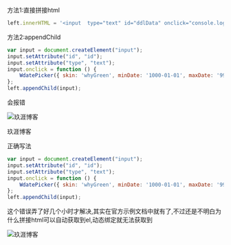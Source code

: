 方法1:直接拼接html

```javascript
left.innerHTML = '<input  type="text" id="ddlData" onclick="console.log(arguments);WdatePicker({ readOnly: true, maxDate:\'%y-%M-%d\' })" />';
```

方法2:appendChild

```javascript
var input = document.createElement("input");
input.setAttribute("id", "id");
input.setAttribute("type", "text");
input.onclick = function () {
    WdatePicker({ skin: 'whyGreen', minDate: '1000-01-01', maxDate: '9999-12-31' });
};
left.appendChild(input);
```

会报错



![玖涯博客](http://localhost:4000/images/pasted-57.png)

玖涯博客


正确写法

```javascript
var input = document.createElement("input");
input.setAttribute("id", "id");
input.setAttribute("type", "text");
input.onclick = function () {
    WdatePicker({ skin: 'whyGreen', minDate: '1000-01-01', maxDate: '9999-12-31', el: input });
};
left.appendChild(input);
```

这个错误弄了好几个小时才解决,其实在官方示例文档中就有了,不过还是不明白为什么拼接html可以自动获取到el,动态绑定就无法获取到



![玖涯博客](http://localhost:4000/images/pasted-58.png)